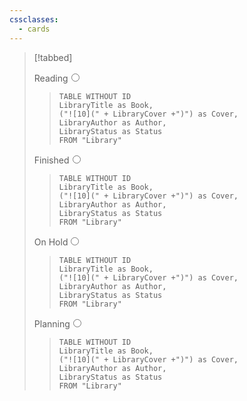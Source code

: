 ```yaml
---
cssclasses:
  - cards
---
```


> [!tabbed]
>
> <label>Reading<input type="radio" name="test" /></label>
>
> > ```dataview
> > TABLE WITHOUT ID
> >	LibraryTitle as Book,
> >	("![10](" + LibraryCover +")") as Cover,
> >	LibraryAuthor as Author,
> >	LibraryStatus as Status
> > FROM "Library"
> >```
>
> <label>Finished<input type="radio" name="test" /></label>
>
> > ```dataview
> > TABLE WITHOUT ID
> >	LibraryTitle as Book,
> >	("![10](" + LibraryCover +")") as Cover,
> >	LibraryAuthor as Author,
> >	LibraryStatus as Status
> > FROM "Library"
> >```
>
> <label>On Hold<input type="radio" name="test" /></label>
>
> > ```dataview
> > TABLE WITHOUT ID
> >	LibraryTitle as Book,
> >	("![10](" + LibraryCover +")") as Cover,
> >	LibraryAuthor as Author,
> >	LibraryStatus as Status
> > FROM "Library"
> >```
>
> <label>Planning<input type="radio" name="test" /></label>
> 
> > ```dataview
> > TABLE WITHOUT ID
> >	LibraryTitle as Book,
> >	("![10](" + LibraryCover +")") as Cover,
> >	LibraryAuthor as Author,
> >	LibraryStatus as Status
> > FROM "Library"
> >```
>